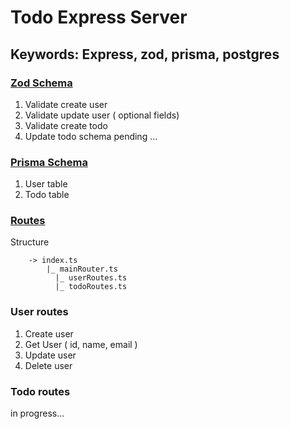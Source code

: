 # Todo Express Server
## Keywords: Express, zod, prisma, postgres

### [Zod Schema](https://github.com/SanjitSG/100xdevs/tree/0ef3d43cdf1aa4bd47c13174e9e9fb45cfc44bf1/week-12/todo-express-server/src/input-validation-schema)
1. Validate create user
2. Validate update user ( optional fields)
3. Validate create todo
4. Update todo schema pending ... 

### [Prisma Schema](https://github.com/SanjitSG/100xdevs/tree/main/week-12/todo-express-server/prisma)
1. User table
2. Todo table

### [Routes](https://github.com/SanjitSG/100xdevs/tree/main/week-12/todo-express-server/src/routes)
Structure
```
    -> index.ts
        |_ mainRouter.ts
          |_ userRoutes.ts
          |_ todoRoutes.ts
```        
### User routes
1. Create user
2. Get User ( id, name, email )
3. Update user
4. Delete user

### Todo routes
 in progress... 
